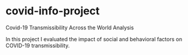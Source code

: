 # covid-info-project
Covid-19 Transmissibility Across the World Analysis

In this project I evaluated the impact of social and behavioral factors on COVID-19 transmissibility.
